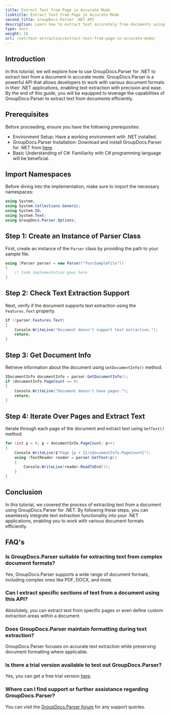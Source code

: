 ```yaml
---
title: Extract Text from Page in Accurate Mode
linktitle: Extract Text from Page in Accurate Mode
second_title: GroupDocs.Parser .NET API
description: Learn how to extract text accurately from documents using GroupDocs.Parser for .NET in this comprehensive tutorial.
type: docs
weight: 16
url: /net/text-extraction/extract-text-from-page-in-accurate-mode/
---
```

## Introduction
In this tutorial, we will explore how to use GroupDocs.Parser for .NET to extract text from a document in accurate mode. GroupDocs.Parser is a powerful API that allows developers to work with various document formats in their .NET applications, enabling text extraction with precision and ease. By the end of this guide, you will be equipped to leverage the capabilities of GroupDocs.Parser to extract text from documents efficiently.
## Prerequisites
Before proceeding, ensure you have the following prerequisites:
- Environment Setup: Have a working environment with .NET installed.
- GroupDocs.Parser Installation: Download and install GroupDocs.Parser for .NET from [here](https://releases.groupdocs.com/parser/net/).
- Basic Understanding of C#: Familiarity with C# programming language will be beneficial.
## Import Namespaces
Before diving into the implementation, make sure to import the necessary namespaces:
```csharp
using System;
using System.Collections.Generic;
using System.IO;
using System.Text;
using GroupDocs.Parser.Options;
```
## Step 1: Create an Instance of Parser Class
First, create an instance of the `Parser` class by providing the path to your sample file.
```csharp
using (Parser parser = new Parser("YourSampleFile"))
{
    // Code implementation goes here
}
```
## Step 2: Check Text Extraction Support
Next, verify if the document supports text extraction using the `Features.Text` property.
```csharp
if (!parser.Features.Text)
{
    Console.WriteLine("Document doesn't support text extraction.");
    return;
}
```
## Step 3: Get Document Info
Retrieve information about the document using `GetDocumentInfo()` method.
```csharp
IDocumentInfo documentInfo = parser.GetDocumentInfo();
if (documentInfo.PageCount == 0)
{
    Console.WriteLine("Document doesn't have pages.");
    return;
}
```
## Step 4: Iterate Over Pages and Extract Text
Iterate through each page of the document and extract text using `GetText()` method.
```csharp
for (int p = 0; p < documentInfo.PageCount; p++)
{
    Console.WriteLine($"Page {p + 1}/{documentInfo.PageCount}");
    using (TextReader reader = parser.GetText(p))
    {
        Console.WriteLine(reader.ReadToEnd());
    }
}
```
## Conclusion
In this tutorial, we covered the process of extracting text from a document using GroupDocs.Parser for .NET. By following these steps, you can seamlessly integrate text extraction functionality into your .NET applications, enabling you to work with various document formats efficiently.

## FAQ's
### Is GroupDocs.Parser suitable for extracting text from complex document formats?
Yes, GroupDocs.Parser supports a wide range of document formats, including complex ones like PDF, DOCX, and more.
### Can I extract specific sections of text from a document using this API?
Absolutely, you can extract text from specific pages or even define custom extraction areas within a document.
### Does GroupDocs.Parser maintain formatting during text extraction?
GroupDocs.Parser focuses on accurate text extraction while preserving document formatting where applicable.
### Is there a trial version available to test out GroupDocs.Parser?
Yes, you can get a free trial version [here](https://releases.groupdocs.com/).
### Where can I find support or further assistance regarding GroupDocs.Parser?
You can visit the [GroupDocs.Parser forum](https://forum.groupdocs.com/c/parser/17) for any support queries.
